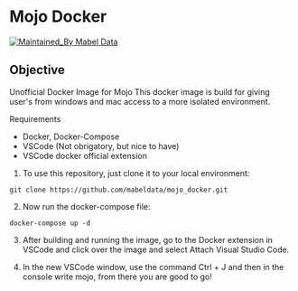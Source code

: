 # Mojo Docker

[![Maintained_By Mabel Data](https://img.shields.io/badge/Maintained_By-MabelData-purple)](https://github.com/mabeldata/mojo_docker/blob/main/LICENSE)


## Objective

Unofficial Docker Image for Mojo 
This docker image is build for giving user's from windows and mac access to a more isolated environment.


Requirements
- Docker, Docker-Compose
- VSCode (Not obrigatory, but nice to have)
- VSCode docker official extension

1. To use this repository, just clone it to your local environment:

```
git clone https://github.com/mabeldata/mojo_docker.git
```

2. Now run the docker-compose file:

```
docker-compose up -d
```

3. After building and running the image, go to the Docker extension in VSCode and click over the image and select Attach Visual Studio Code.

4. In the new VSCode window, use the command Ctrl + J and then in the console write mojo, from there you are good to go!


